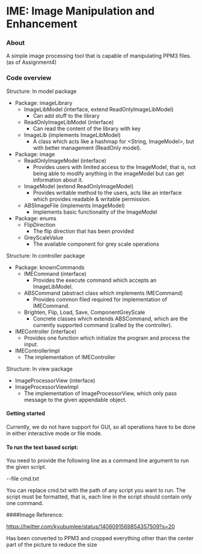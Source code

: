 # IME: Image Manipulation and Enhancement

### About

A simple image processing tool that is capable of manipulating PPM3 files. (as of Assignment4)

### Code overview

Structure: In model package

- Package: imageLibrary
    - ImageLibModel (interface, extend ReadOnlyImageLibModel)
        - Can add stuff to the library
    - ReadOnlyImageLibModel (interface)
        - Can read the content of the library with key
    - ImageLib (implements ImageLibModel)
        - A class which acts like a hashmap for <String, ImageModel>, but with better management
          (ReadOnly model).
- Package: image
    - ReadOnlyImageModel (interface)
        - Provides users with limited access to the ImageModel, that is, not being able to modify
          anything in the imageModel but can get information about it.
    - ImageModel (extend ReadOnlyImageModel)
        - Provides writable method to the users, acts like an interface which provides readable &
          writable permission.
    - ABSImageFile (implements ImageModel)
        - Implements basic functionality of the ImageModel
- Package: enums
    - FlipDirection
        - The flip direction that has been provided
    - GreyScaleValue
        - The available component for grey scale operations

Structure: In controller package

- Package: knownCommands
    - IMECommand (interface)
        - Provides the execute command which accepts an ImageLibModel.
    - ABSCommand (abstract class which implements IMECommand)
        - Provides common filed required for implementation of IMECommand.
    - Brighten, Flip, Load, Save, ComponentGreyScale
        - Concrete classes which extends ABSCommand, which are the currently supported command
          (called by the controller).
- IMEController (interface)
    - Provides one function which initialize the program and process the input.
- IMEControllerImpl
    - The implementation of IMEController

Structure: In view package

- ImageProcessorView (interface)
- ImageProcessorViewImpl
    - The implementation of ImageProcessorView, which only pass message to the given appendable
      object.

#### Getting started

Currently, we do not have support for GUI, so all operations have to be done in either interactive
mode or file mode.

#### To run the text based script:

You need to provide the following line as a command line argument to run the given script.

--file cmd.txt

You can replace cmd.txt with the path of any script you want to run. The script must be formatted,
that is, each line in the script should contain only one command.

####Image Reference:

https://twitter.com/kyubumlee/status/1406091569854357509?s=20

Has been converted to PPM3 and cropped everything other than the center part of the picture to
reduce the size
